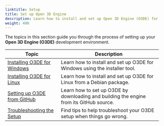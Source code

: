 ```yaml
---
linktitle: Setup
title: Set up Open 3D Engine
description: Learn how to install and set up Open 3D Engine (O3DE) for the first time.
weight: 400
---
```


The topics in this section guide you through the process of setting up your **Open 3D Engine (O3DE)** development environment.

| Topic | Description |
| --- | --- |
| [Installing O3DE for Windows](./installing-windows) | Learn how to install and set up O3DE for Windows using the installer tool. |
| [Installing O3DE for Linux](./installing-linux) | Learn how to install and set up O3DE for Linux from a Debian package. |
| [Setting up O3DE from GitHub](./setup-from-github) | Learn how to set up O3DE by downloading and building the engine from its GitHub source. |
| [Troubleshooting the Setup](./troubleshooting) | Find tips to help troubleshoot your O3DE setup when things go wrong. |
